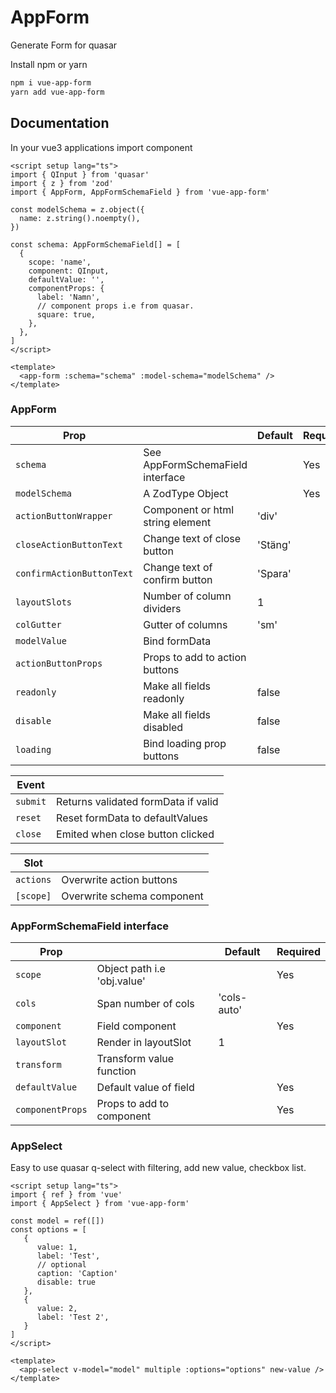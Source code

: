# AppForm

Generate Form for quasar

Install npm or yarn

```sh
npm i vue-app-form
yarn add vue-app-form
```

## Documentation

In your vue3 applications import component

```vue
<script setup lang="ts">
import { QInput } from 'quasar'
import { z } from 'zod'
import { AppForm, AppFormSchemaField } from 'vue-app-form'

const modelSchema = z.object({
  name: z.string().noempty(),
})

const schema: AppFormSchemaField[] = [
  {
    scope: 'name',
    component: QInput,
    defaultValue: '',
    componentProps: {
      label: 'Namn',
      // component props i.e from quasar.
      square: true,
    },
  },
]
</script>

<template>
  <app-form :schema="schema" :model-schema="modelSchema" />
</template>
```

### AppForm

| Prop                      |                                  | Default | Required |
| ------------------------- | -------------------------------- | ------- | -------- |
| `schema`                  | See AppFormSchemaField interface |         | Yes      |
| `modelSchema`             | A ZodType Object                 |         | Yes      |
| `actionButtonWrapper`     | Component or html string element | 'div'   |          |
| `closeActionButtonText`   | Change text of close button      | 'Stäng' |          |
| `confirmActionButtonText` | Change text of confirm button    | 'Spara' |          |
| `layoutSlots`             | Number of column dividers        | 1       |          |
| `colGutter`               | Gutter of columns                | 'sm'    |          |
| `modelValue`              | Bind formData                    |         |          |
| `actionButtonProps`       | Props to add to action buttons   |         |          |
| `readonly`                | Make all fields readonly         | false   |          |
| `disable`                 | Make all fields disabled         | false   |          |
| `loading`                 | Bind loading prop buttons        | false   |          |

| Event    |                                     |
| -------- | ----------------------------------- |
| `submit` | Returns validated formData if valid |
| `reset`  | Reset formData to defaultValues     |
| `close`  | Emited when close button clicked    |

| Slot      |                            |
| --------- | -------------------------- |
| `actions` | Overwrite action buttons   |
| `[scope]` | Overwrite schema component |

### AppFormSchemaField interface

| Prop             |                             | Default     | Required |
| ---------------- | --------------------------- | ----------- | -------- |
| `scope`          | Object path i.e 'obj.value' |             | Yes      |
| `cols`           | Span number of cols         | 'cols-auto' |          |
| `component`      | Field component             |             | Yes      |
| `layoutSlot`     | Render in layoutSlot        | 1           |          |
| `transform`      | Transform value function    |             |          |
| `defaultValue`   | Default value of field      |             | Yes      |
| `componentProps` | Props to add to component   |             | Yes      |

### AppSelect

Easy to use quasar q-select with filtering, add new value, checkbox list.

```vue
<script setup lang="ts">
import { ref } from 'vue'
import { AppSelect } from 'vue-app-form'

const model = ref([])
const options = [
   {
      value: 1,
      label: 'Test',
      // optional
      caption: 'Caption'
      disable: true
   },
   {
      value: 2,
      label: 'Test 2',
   }
]
</script>

<template>
  <app-select v-model="model" multiple :options="options" new-value />
</template>
```

